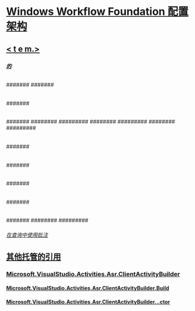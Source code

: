 # [Windows Workflow Foundation 配置架构](index.md)
## [< t e m.>](system-servicemodel-of-workflow.md)
### [<behaviors>](behaviors-of-workflow.md)
#### [<serviceBehaviors>](servicebehaviors-of-workflow.md)
##### [<behavior>的<serviceBehaviors>](behavior-of-servicebehaviors-of-workflow.md)
###### [<bufferReceive>](bufferreceive.md)
###### [<etwTracking>](etwtracking.md)
###### [<sqlWorkflowInstanceStore>](sqlworkflowinstancestore.md)
###### [<workflowIdle>](workflowidle.md)
###### [<sendMessageChannelCache>](sendmessagechannelcache.md)
####### [<channelSettings>](channelsettings.md)
####### [<factorySettings>](factorysettings.md)
###### [<workflowInstanceManagement>](workflowinstancemanagement.md)
###### [<workflowUnhandledException>](workflowunhandledexception.md)
### [<tracking>](tracking.md)
#### [<participants>](participants.md)
##### [<add>](add-of-participants.md)
#### [<trackingProfile>](trackingprofile.md)
##### [<workflow>](workflow.md)
###### [<activityScheduledQueries>](activityscheduledqueries.md)
####### [<activityScheduledQuery>](activityscheduledquery.md)
###### [<activityStateQueries>](activitystatequeries.md)
####### [<activityStateQuery>](activitystatequery.md)
######## [<arguments>](arguments.md)
######### [<argument>](argument.md)
######## [<states>](states-of-activitystatequery.md)
######### [<state>](state-of-states.md)
######## [<variables>](variables.md)
######### [<variable>](variable.md)
###### [<bookmarkResumptionQueries>](bookmarkresumptionqueries.md)
####### [<bookmarkResumptionQuery>](bookmarkresumptionquery.md)
###### [<cancelRequestedQueries>](cancelrequestedqueries.md)
####### [<cancelRequestedQuery>](cancelrequestedquery.md)
###### [<customTrackingQueries>](customtrackingqueries.md)
####### [<customTrackingQuery>](customtrackingquery.md)
###### [<faultPropagationQueries>](faultpropagationqueries.md)
####### [<faultPropagationQuery>](faultpropagationquery.md)
###### [<workflowInstanceQueries>](workflowinstancequeries.md)
####### [<workflowInstanceQuery>](workflowinstancequery.md)
######## [<states>](states.md)
######### [<state>](state.md)
###### [在查询中使用批注](using-annotation-in-queries.md)
## [其他托管的引用](additional-managed-reference.md)
### [Microsoft.VisualStudio.Activities.Asr.ClientActivityBuilder](microsoft-visualstudio-activities-asr-clientactivitybuilder.md)
#### [Microsoft.VisualStudio.Activities.Asr.ClientActivityBuilder.Build](microsoft-visualstudio-activities-asr-clientactivitybuilder-build.md)
#### [Microsoft.VisualStudio.Activities.Asr.ClientActivityBuilder...ctor](microsoft-visualstudio-activities-asr-clientactivitybuilder-ctor.md)
